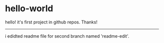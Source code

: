 # hello-world
hello! it's first project in github repos. Thanks!

---
i edidted readme file for second branch named 'readme-edit'.
